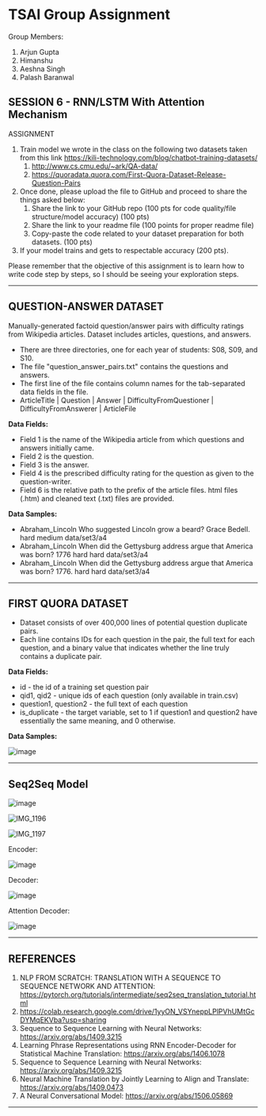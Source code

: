 # TSAI Group Assignment

Group Members:

1. Arjun Gupta
2. Himanshu
3. Aeshna Singh
4. Palash Baranwal

## SESSION 6 - RNN/LSTM With Attention Mechanism

ASSIGNMENT

1. Train model we wrote in the class on the following two datasets taken from this link <https://kili-technology.com/blog/chatbot-training-datasets/>
   1. <http://www.cs.cmu.edu/~ark/QA-data/>
   2. <https://quoradata.quora.com/First-Quora-Dataset-Release-Question-Pairs>
2. Once done, please upload the file to GitHub and proceed to share the things asked below:
   1. Share the link to your GitHub repo (100 pts for code quality/file structure/model accuracy) (100 pts)
   2. Share the link to your readme file (100 points for proper readme file)
   3. Copy-paste the code related to your dataset preparation for both datasets. (100 pts)
3. If your model trains and gets to respectable accuracy (200 pts).

Please remember that the objective of this assignment is to learn how to write code step by steps, so I should be seeing your exploration steps.

---

## QUESTION-ANSWER DATASET

Manually-generated factoid question/answer pairs with difficulty ratings from Wikipedia articles. Dataset includes articles, questions, and answers.

- There are three directories, one for each year of students: S08, S09, and S10.
- The file "question_answer_pairs.txt" contains the questions and answers.
- The first line of the file contains column names for the tab-separated data fields in the file.
- ArticleTitle | Question | Answer | DifficultyFromQuestioner | DifficultyFromAnswerer | ArticleFile

**Data Fields:**

- Field 1 is the name of the Wikipedia article from which questions and answers initially came.
- Field 2 is the question.
- Field 3 is the answer.
- Field 4 is the prescribed difficulty rating for the question as given to the question-writer.
- Field 6 is the relative path to the prefix of the article files. html files (.htm) and cleaned text (.txt) files are provided.

**Data Samples:**

- Abraham_Lincoln Who suggested Lincoln grow a beard? Grace Bedell. hard medium data/set3/a4
- Abraham_Lincoln When did the Gettysburg address argue that America was born? 1776 hard hard data/set3/a4
- Abraham_Lincoln When did the Gettysburg address argue that America was born? 1776. hard hard data/set3/a4

---

## FIRST QUORA DATASET

- Dataset consists of over 400,000 lines of potential question duplicate pairs.
- Each line contains IDs for each question in the pair, the full text for each question, and a binary value that indicates whether the line truly contains a duplicate pair.

**Data Fields:**

- id - the id of a training set question pair
- qid1, qid2 - unique ids of each question (only available in train.csv)
- question1, question2 - the full text of each question
- is_duplicate - the target variable, set to 1 if question1 and question2 have essentially the same meaning, and 0 otherwise.

**Data Samples:**

![image](https://qph.fs.quoracdn.net/main-qimg-ea50c7a005eb7750af0b53b07c8caa60)

---

## Seq2Seq Model

![image](https://pytorch.org/tutorials/_images/seq2seq.png)

![IMG_1196](https://user-images.githubusercontent.com/15984084/143487788-dfff34b1-660c-4048-bfad-3c67b6fa67f2.jpg)

![IMG_1197](https://user-images.githubusercontent.com/15984084/143487799-0841c351-094d-498c-a5c8-fc40fb67fe27.JPG)

Encoder:

![image](https://pytorch.org/tutorials/_images/encoder-network.png)

Decoder:

![image](https://pytorch.org/tutorials/_images/decoder-network.png)

Attention Decoder:

![image](https://pytorch.org/tutorials/_images/attention-decoder-network.png)

---

## REFERENCES

1. NLP FROM SCRATCH: TRANSLATION WITH A SEQUENCE TO SEQUENCE NETWORK AND ATTENTION: <https://pytorch.org/tutorials/intermediate/seq2seq_translation_tutorial.html>
2. <https://colab.research.google.com/drive/1yyON_VSYneppLPlPVhUMtGcDYMqEKVba?usp=sharing>
3. Sequence to Sequence Learning with Neural Networks: <https://arxiv.org/abs/1409.3215>
4. Learning Phrase Representations using RNN Encoder-Decoder for Statistical Machine Translation: <https://arxiv.org/abs/1406.1078>
5. Sequence to Sequence Learning with Neural Networks: <https://arxiv.org/abs/1409.3215>
6. Neural Machine Translation by Jointly Learning to Align and Translate: <https://arxiv.org/abs/1409.0473>
7. A Neural Conversational Model: <https://arxiv.org/abs/1506.05869>

---
